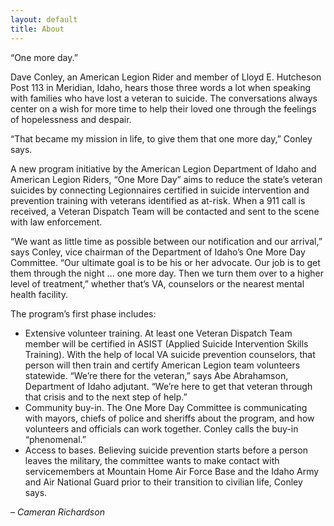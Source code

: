 ```yaml
---
layout: default
title: About
---
```

“One more day.”

Dave Conley, an American Legion Rider and member of Lloyd E. Hutcheson Post 113 in Meridian, Idaho, hears those three words a lot when speaking with families who have lost a veteran to suicide. The conversations always center on a wish for more time to help their loved one through the feelings of hopelessness and despair. 

“That became my mission in life, to give them that one more day,” Conley says.

A new program initiative by the American Legion Department of Idaho and American Legion Riders, “One More Day” aims to reduce the state’s veteran suicides by connecting Legionnaires certified in suicide intervention and prevention training with veterans identified as at-risk. When a 911 call is received, a Veteran Dispatch Team will be
contacted and sent to the scene with law enforcement. 

“We want as little time as possible between our notification and our arrival,” says Conley, vice chairman of the Department of Idaho’s One More Day Committee. “Our ultimate goal is to be his or her advocate. Our job is to get them through the night ... one more day. Then we turn them over to a higher level of treatment,” whether that’s VA,
counselors or the nearest mental health facility.

The program’s first phase includes:  
* Extensive volunteer training. At least one Veteran Dispatch Team member will be certified in ASIST (Applied Suicide Intervention Skills Training). With the help of local VA suicide prevention counselors, that person will then train and certify American Legion team volunteers statewide. “We’re there for the veteran,” says Abe Abrahamson, Department of Idaho adjutant. “We’re here to get that veteran through that crisis and to the next step of help.”
* Community buy-in. The One More Day Committee is communicating with mayors, chiefs of police and sheriffs about the program, and how volunteers and officials can work together. Conley calls the buy-in “phenomenal.”
* Access to bases. Believing suicide prevention starts before a person leaves the military, the committee wants to make contact with servicemembers at Mountain Home Air Force Base and the Idaho Army and Air National Guard prior to their transition to civilian life, Conley says.

*– Cameran Richardson*